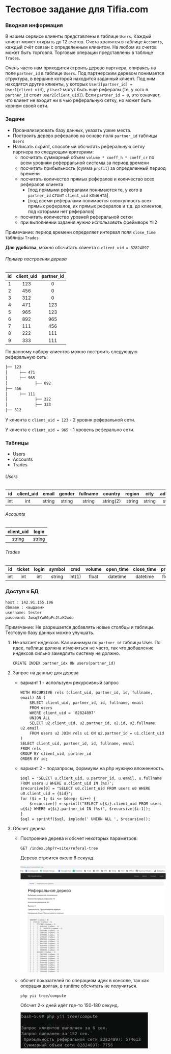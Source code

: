 # Тестовое задание для Tifia.com

### Вводная информация
В нашем сервисе клиенты представлены в таблице `Users`. Каждый клиент может открыть до 12 счетов. Счета хранятся в таблице `Accounts`, каждый счёт связан с определенным клиентом. На любом из счетов может быть торговля. Торговые операции представлены в таблице `Trades`.

Очень часто нам приходится строить дерево партнера, опираясь на поле `partner_id` в таблице `Users`. Под партнерским деревом понимается структура, в вершине которой находится заданный клиент. Под ним находятся другие клиенты, у которых `User2[partner_id] = User1[client_uid]`, у `User2` могут быть еще рефералы (те, у кого в `partner_id` стоит `User2[client_uid]`). Если `partner_id = 0`, это означает, что клиент не входит ни в чью реферальную сетку, но может быть корнем своей сети.

### Задачи
* Проанализировать базу данных, указать узкие места.
* Построить дерево рефералов на основе поля `partner_id` таблицы `Users`
* Написать скрипт, способный обсчитать реферальную сетку партнера по следующим критериям:
	* посчитать суммарный объем `volume * coeff_h * coeff_cr` по всем уровням реферральной системы за период времени
	* посчитать прибыльность (сумма `profit`) за определенный период времени
	* посчитать количество прямых рефералов и количество всех рефералов клиента
		* [под прямыми рефералами понимаются те, у кого в `partner_id` стоит `client_uid` клиента]
		* [под всеми рефералами понимается совокупность всех прямых рефералов, их прямых рефералов и т.д. до клиентов, под которыми нет рефералов]
	* посчитать количество уровней реферальной сетки
	* при выполнении задания _нужно использовать_ фреймворк Yii2

Примечание: период времени определяет интервал поля `close_time` таблицы `Trades`

**Для удобства**, можно обсчитать клиента с `client_uid = 82824897`

###### Пример построения дерева
| id  | client_uid  | partner_id  |
| :------------: | :------------: | :------------: |
|  1 | 123 | 0  |
|  2 | 456 | 0  |
|  3 | 312 | 0  |
|  4 | 471 | 123  |
|  5 | 965 | 123  |
|  6 | 892 | 965  |
|  7 | 111 | 456  |
|  8 | 222 | 111  |
|  9 | 333 | 111  |

По данному набору клиентов можно построить следующую реферальную сеть:
```bash
├── 123
│     ├── 471
│     ├── 965
│            ├── 892
├── 456
│     ├── 111
│            ├── 222
│            ├── 333
├── 312
```
У клиента с `client_uid = 123` - 2 уровня реферальной сети.

У клиента с `client_uid = 965` - 1 уровень реферально сети.

### Таблицы
- Users
- Accounts
- Trades

###### Users
|  id  | client_uid | email  | gender  | fullname  | country  | region | city | address | partner_id  | reg_date  | status  |
| :------------: | :------------: | :------------: | :------------: | :------------: | :------------: | :------------: | :------------: | :------------: | :------------: | :------------: | :------------: |
| int  | int | string  | string | string  | string(2)  | string | string | string | int  | datetime  | int  |

###### Accounts
| client_uid  | login  |
| :------------: | :------------: |
| string  | string  |

###### Trades
| id | ticket  | login  | symbol  | cmd  | volume  | open_time  | close_time |  profit  | coeff_h  | coeff_cr  |
| :------------: | :------------: | :------------: | :------------: | :------------: | :------------: | :------------: | :------------: | :------------: | :------------: | :------------: |
| int | int  | int  | string  | int(1)  | float  | datetime  | datetime  | float  | float  | float  |

### Доступ к БД
```
host : 142.91.155.196
dbname : <выдаем>
username: tester
password: Jwsq5YwG0aFcJtaK2xdo

```

Примечание: Не разрешается добавлять новые столбцы и таблицы. Тестовую базу данных можно улучшать.


1. Не хватает индексов. Как минимум по `partner_id` таблицы User. По идее, таблица должна изменяться не часто, так 
   что добавление индексов сильно замедлить систему не должно.
   ```
   CREATE INDEX partner_idx ON users(partner_id)
   ```
   
2. Запрос на данные для дерева
   - вариант 1 - используем рекурсивный запрос
     ```
     WITH RECURSIVE rels (client_uid, partner_id, id, fullname, email) AS (
         SELECT client_uid, partner_id, id, fullname, email
         FROM users
         WHERE client_uid = '82824897'
         UNION ALL
         SELECT u2.client_uid, u2.partner_id, u2.id, u2.fullname, u2.email
         FROM users u2 JOIN rels u1 ON u2.partner_id = u1.client_uid
     )
     SELECT client_uid, partner_id, id, fullname, email 
     FROM rels 
     GROUP BY client_uid, partner_id 
     ORDER BY id;
     ```
   - вариант 2 - подзапросы, формиуем на php нужную вложенность.
     ```
     $sql = 'SELECT u.client_uid, u.partner_id, u.email, u.fullname FROM users u WHERE u.client_uid IN (%s)';
     $recursive[0] = "SELECT u0.client_uid FROM users u0 WHERE u0.client_uid = {$id}";
     for ($i = 1; $i <= $deep; $i++) {
         $recursive[] = sprintf("SELECT u{$i}.client_uid FROM users u{$i} WHERE u{$i}.partner_id IN (%s)", $recursive[$i-1]);
     }
     $sql = sprintf($sql, implode(' UNION ALL ', $recursive));
     ```
3. Обсчет дерева
   - Построение дерева и обсчет некоторых параметров:
     ```
     GET /index.php?r=site/referal-tree
     ```
     Дерево строится около 6 секунд.
     
     ![](screenshot-1.png)
    
   - обсчет показателей по операциям идек в консоле, так как операция долгая, в runtime обсчитать не получиться.
     ```
     php yii tree/compute
     ```
     Обсчет 2-х дней идёт где-то 150-180 секунд.
     
     ![](screenshot-2.png)